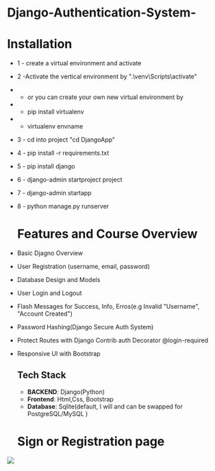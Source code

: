 # Django-Authentication-System-

# Installation
* 1 - create a virtual environment and activate
* 2 -Activate the vertical environment by ".\venv\Scripts\activate"
*   - or you  can create your own new virtual environment by
*   - pip install virtualenv
*   - virtualenv envname
* 3 - cd into project "cd DjangoApp"
* 4 - pip install -r requirements.txt
* 5 - pip install django
* 6 - django-admin startproject project
* 7 - django-admin startapp
* 8 - python manage.py runserver

  # Features and  Course Overview
* Basic Djagno Overview
* User Registration (username, email, password)
* Database Design and Models
* User Login and Logout
* Flash Messages for Success, Info, Erros(e.g Invalid "Username", "Account Created")
* Password Hashing(Django Secure Auth System)
* Protect Routes with Django Contrib auth Decorator  @login-required
* Responsive UI with Bootstrap



  ## Tech Stack
  - **BACKEND**: Django(Python)
  - **Frontend**: Html,Css, Bootstrap
  - **Database**: Sqlite(default, I will and can be swapped for PostgreSQL/MySQL )
 

  # Sign or Registration page
<img src="./resources/images/Devsearch Home.jpg">  



  
